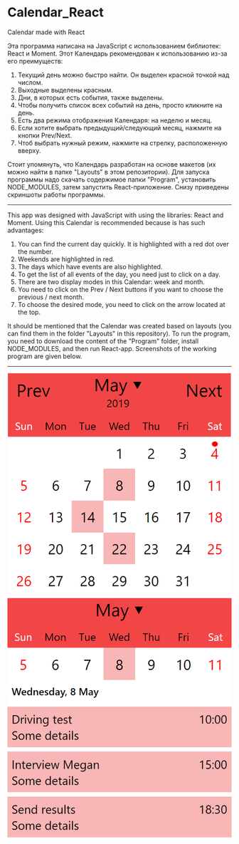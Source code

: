 # Calendar_React
Calendar made with React

Эта программа написана на JavaScript с использованием библиотек: React и Moment.
Этот Календарь рекомендован к использованию из-за его преимуществ:
1. Текущий день можно быстро найти. Он выделен красной точкой над числом.
2. Выходные выделены красным.
3. Дни, в которых есть события, также выделены.
4. Чтобы получить список всех событий на день, просто кликните на день.
5. Есть два режима отображения Календаря: на неделю и месяц.
6. Если хотите выбрать предыдущий/следующий месяц, нажмите на кнопки Prev/Next.
7. Чтоб выбрать нужный режим, нажмите на стрелку, расположенную вверху.

Стоит упомянуть, что Календарь разработан на основе макетов (их можно найти в папке "Layouts" в этом репозитории).
Для запуска программы надо скачать содержимое папки "Program", установить NODE_MODULES, затем запустить React-приложение. 
Снизу приведены скриншоты работы программы.
_____
This app was designed with JavaScript with using the libraries: React and Moment.
Using this Calendar is recommended because is has such advantages:
1. You can find the current day quickly. It is highlighted with a red dot over the number.
2. Weekends are highlighted in red.
3. The days which have events are also highlighted.
4. To get the list of all events of the day, you need just to click on a day. 
5. There are two display modes in this Calendar: week and month.
6. You need to click on the Prev / Next buttons if you want to choose the previous / next month.
7. To choose the desired mode, you need to click on the arrow located at the top.

It should be mentioned that the Calendar was created based on layouts (you can find them in the folder "Layouts" in this repository). To run the program, you need to download the content of the "Program" folder, install NODE_MODULES, and then run React-app.
Screenshots of the working program are given below. 
_____


![Image alt](https://github.com/NeliDN/Calendar_React/blob/master/Screenshots/The%20main%20Layout.PNG)
![Image alt](https://github.com/NeliDN/Calendar_React/blob/master/Screenshots/The%20week%20mode.PNG)
